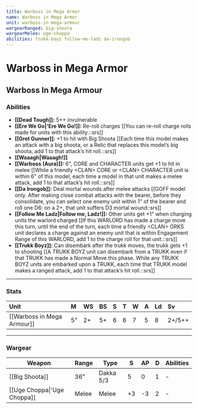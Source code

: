 ```yaml
---
title: Warboss in Mega Armor
name: Warboss in Mega Armor
unit: warboss-in-mega-armour
wargearRanged: big-shoota
wargearMelee: uge-choppa
abilities: trukk-boyz follow-me-ladz da-irongob
---
```


# Warboss in Mega Armor
## Warboss In Mega Armour
### Abilities
- **[[Dead Tough]]:** 5++ invulnerable
- **[[Ere We Go\|'Ere We Go!]]:** Re-roll charges [[You can re-roll charge rolls made for units with this ability.::srs]]
- **[[Grot Gunner]]:** +1 to hit with Big Shoota [[Each time this model makes an attack with a big shoota, or a Relic that replaces this model’s big shoota, add 1 to that attack’s hit roll.::srs]]
- **[[Waaagh\|Waaagh!]]**
- **[[Warboss (Aura)]]:** 6", CORE and CHARACTER units get +1 to hit in melee [[While a friendly \<CLAN> CORE or \<CLAN> CHARACTER unit is within 6" of this model, each time a model in that unit makes a melee attack, add 1 to that attack’s hit roll.::srs]]
- **[[Da Irongob]]:** Deal mortal wounds after melee attacks [[GOFF model only. After making close combat attacks with the bearer, before they consolidate, you can select one enemy unit within 1" of the bearer and roll one D6: on a 2+, that unit suffers D3 mortal wound::srs]]
- **[[Follow Me Ladz\|Follow me, Ladz!]]:** Other units get +1" when charging units the warlord charged [[If this WARLORD has made a charge move this turn, until the end of the turn, each time a friendly \<CLAN> ORKS unit declares a charge against an enemy unit that is within Engagement Range of this WARLORD, add 1 to the charge roll for that unit.::srs]]
- **[[Trukk Boyz]]:** Can disembark after the trukk moves, the trukk gets +1 to shooting [[A TRUKK BOYZ unit can disembark from a TRUKK even if that TRUKK has made a Normal Move this phase. While any TRUKK BOYZ units are embarked upon a TRUKK, each time that TRUKK model makes a ranged attack, add 1 to that attack’s hit roll.::srs]]

---

### Stats

| Unit                       | M   | WS  | BS  | S   | T   | W   | A   | Ld  | Sv  |
|:-------------------------- |:--- |:--- |:--- |:--- |:--- |:--- |:--- |:--- |:--- |
| [[Warboss in Mega Armour]] | 5"  | 2+  | 5+  | 6   | 6   | 7   | 5   | 8   | 2+/5++  | 

---

### Wargear

| Weapon | Range | Type | S   | AP  | D   | Abilities |
| ------ | ----- | ---- | --- | --- | --- | --------- |
| [[Big Shoota]] | 36"   | Dakka 5/3 | 5   | 0   | 1   | -         |
| [[Uge Choppa\|'Uge Choppa]] | Melee | Melee | +3  | -3  | 2   | -         | 
